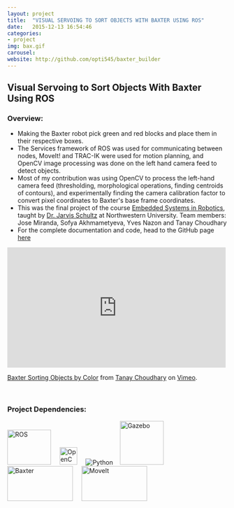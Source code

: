 ```yaml
---
layout: project
title:  "VISUAL SERVOING TO SORT OBJECTS WITH BAXTER USING ROS"
date:   2015-12-13 16:54:46
categories:
- project
img: bax.gif
carousel:
website: http://github.com/opti545/baxter_builder
---
```

Visual Servoing to Sort Objects With Baxter Using ROS
-----------

### Overview:

*	Making the Baxter robot pick green and red blocks and place them in their respective boxes.
*	The Services framework of ROS was used for communicating between nodes, MoveIt! and TRAC-IK were used for motion planning, and OpenCV image processing was done on the left hand camera feed to detect objects.
*   Most of my contribution was using OpenCV to process the left-hand camera feed (thresholding, morphological operations, finding centroids of contours), and experimentally finding the camera calibration factor to convert pixel coordinates to Baxter's base frame coordinates.
*	This was the final project of the course [Embedded Systems in Robotics](http://www.mccormick.northwestern.edu/mechanical/courses/descriptions/495-embedded-systems-in-robotics.html), taught by [Dr. Jarvis Schultz](http://nxr.northwestern.edu/people/jarvis-schultz) at Northwestern University.
Team members: Jose Miranda, Sofya Akhmametyeva, Yves Nazon and Tanay Choudhary
*	For the complete documentation and code, head to the GitHub page [here](https://github.com/opti545/baxter_builder)

<iframe src="https://player.vimeo.com/video/149335007" width="500" height="275" frameborder="0" webkitallowfullscreen mozallowfullscreen allowfullscreen></iframe>
<p><a href="https://vimeo.com/149335007">Baxter Sorting Objects by Color</a> from <a href="https://vimeo.com/user15691748">Tanay Choudhary</a> on <a href="https://vimeo.com">Vimeo</a>.</p>
<br />

### Project Dependencies:

<img src="https://static.wixstatic.com/media/4df942_bb8a7365e4874634aced781a6bc6ec95.png/v1/fill/w_161,h_43,al_c,usm_0.50_1.20_0.00/4df942_bb8a7365e4874634aced781a6bc6ec95.png" alt="ROS" height="80" width="100"> &nbsp; &nbsp;
<img src="https://static.wixstatic.com/media/4df942_9a744943a3304bd59d9b90bf954e43db.png/v1/fill/w_81,h_100,al_c,usm_0.50_1.20_0.00/4df942_9a744943a3304bd59d9b90bf954e43db.png" alt="OpenCV" height="40" width="40"> &nbsp; &nbsp;
![Python](https://static.wixstatic.com/media/4df942_8017c46cfbbd47a5b157b97f6764562c.png/v1/fill/w_156,h_46,al_c,usm_0.50_1.20_0.00/4df942_8017c46cfbbd47a5b157b97f6764562c.png)&nbsp; &nbsp;
<img src="http://gazebosim.org/assets/logos/gazebo_vert_pos-2db9e2180ddedd4245ffc709453c5ec0.png" alt="Gazebo" height="100" width="100">
<img src="http://i.imgur.com/jXlM9XN.png?1" alt="Baxter" height="80" width="150"> &nbsp; &nbsp;
<img src="http://sdk.rethinkrobotics.com/mediawiki-1.22.2/images/6/66/Moveit_logo.png" alt="MoveIt" height="80" width="150"> 
